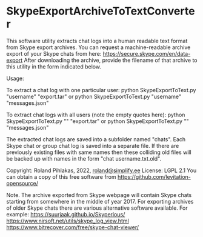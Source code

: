 # SkypeExportArchiveToTextConverter

This software utility extracts chat logs into a human readable text format from Skype export archives.
You can request a machine-readable archive export of your Skype chats from here: https://secure.skype.com/en/data-export
After downloading the archive, provide the filename of that archive to this utility in the form indicated below.

Usage:

To extract a chat log with one particular user:
python SkypeExportToText.py "username" "export.tar"
or
python SkypeExportToText.py "username" "messages.json"

To extract chat logs with all users (note the empty quotes here):
python SkypeExportToText.py "" "export.tar"
or
python SkypeExportToText.py "" "messages.json"

The extracted chat logs are saved into a subfolder named "chats".
Each Skype chat or group chat log is saved into a separate file.
If there are previously existing files with same names then these colliding old files will be backed up with names in the form "chat username.txt.old".


Copyright: Roland Pihlakas, 2022, roland@simplify.ee
License: LGPL 2.1
You can obtain a copy of this free software from https://github.com/levitation-opensource/


Note. The archive exported from Skype webpage will contain Skype chats starting from somewhere in the middle of year 2017.
For exporting archives of older Skype chats there are various alternative software available. For example:
https://suurjaak.github.io/Skyperious/
https://www.nirsoft.net/utils/skype_log_view.html
https://www.bitrecover.com/free/skype-chat-viewer/
